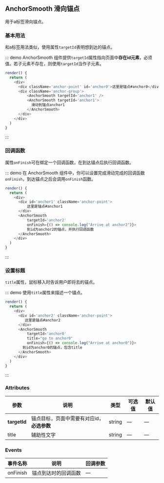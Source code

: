 ## AnchorSmooth 滑向锚点

用于a标签滑向锚点。

### 基本用法

和a标签用法类似，使用属性`targetId`表明想到达的锚点。

::: demo AnchorSmooth 组件提供`targetId`属性指向页面中**存在id元素**，必须值。若子元素不存在，则使用`targetId`当作子元素。
```js
render() {
  return (
    <div>
      <div className='anchor-point' id='anchor0'>这里是锚点#anchor0</div>
      <div className='anchor-group'>
          <AnchorSmooth targetId='anchor1' />
          <AnchorSmooth targetId='anchor1'>
      		滑动到锚点anchor1
      	  </AnchorSmooth>
      </div>
    </div>
  )
}
```
:::

### 回调函数

属性`onFinish`可在绑定一个回调函数，在到达锚点后执行回调函数。

::: demo 在 AnchorSmooth 组件中，你可以设置完成滑动完成的回调函数`onFinish`，到达锚点之后会调用`onFinish`函数。
```js
render() {
  return (
    <div>
      <div id='anchor1' className='anchor-point'>
      	  这里是锚点#anchor1
      </div>
      <AnchorSmooth 
          targetId='anchor2' 
          onFinish={() => console.log("Arrive at anchor2")}>
          到id为anchor2的锚点，并执行回调函数
	  </AnchorSmooth>
    </div>
  )
}
```
:::

### 设置标题

`title`属性，鼠标移入时告诉用户即将去的锚点。

::: demo 使用`title`属性来描述一个锚点。
```js
render() {
  return (
    <div>
      <div id='anchor2' className='anchor-point'>
      	 这里是锚点#anchor2
      </div>
      <AnchorSmooth 
          targetId='anchor0' 
          title="go to anchor0" 
          onFinish={() => console.log("Arrive at anchor0")}>
      	到id为anchor0的锚点，包含title
	  </AnchorSmooth>
    </div>
  )
}
```
:::

### Attributes

| 参数      | 说明          | 类型      | 可选值                           | 默认值  |
|---------- |-------------- |---------- |--------------------------------  |-------- |
| **targetId** | 锚点目标，页面中需要有对应id，**必选参数** | string | — | — |
| title | 辅助性文字 | string | — | — |

### Events

| 事件名称 | 说明 | 回调参数 |
|---------- |-------- |---------- |
| onFinish | 锚点到达时的回调函数 | — |

